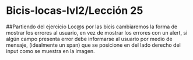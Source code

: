 # Bicis-locas-lvl2/Lección 25
##Partiendo del ejercicio Loc@s por las bicis cambiaremos la forma de mostrar los errores al usuario, en vez de mostrar los errores con un alert, si algún campo presenta error debe informarse al usuario por medio de mensaje, (idealmente un span) 
que se posicione en del lado derecho del input como se muestra en la imagen.
